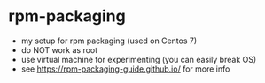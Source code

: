 # rpm-packaging
- my setup for rpm packaging (used on Centos 7)
- do NOT work as root
- use virtual machine for experimenting (you can easily break OS)
- see https://rpm-packaging-guide.github.io/ for more info
